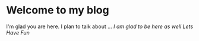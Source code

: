 # Welcome to my blog

I'm glad you are here. I plan to talk about ...
_I am glad to be here as well_
*Lets Have Fun*
